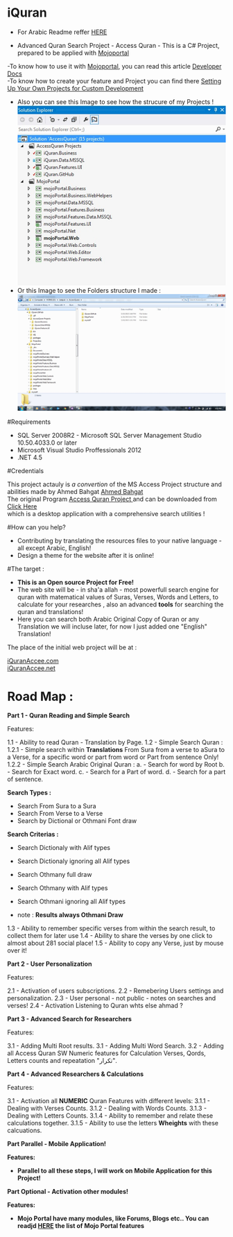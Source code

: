 # iQuran

- For Arabic Readme reffer <a href="readme_Ar.md">HERE</a> <br />

- Advanced Quran Search Project - Access Quran -  This is a C# Project, prepared to be applied with <a href="http://MojoPortal.com" target="_blank"> Mojoportal</a><br />

-To know how to use it with <a href="http://MojoPortal.com" target="_blank"> Mojoportal</a>, you can read this article <a href="https://www.mojoportal.com/developerdocs.aspx" target="_blank"> Developer Docs</a><br />
-To know how to create your feature and Project you can find there <a href="https://www.mojoportal.com/setting-up-your-projects.aspx" target="_blank"> Setting Up Your Own Projects for Custom Development</a><br />
- Also you can see this Image to see how the strucure of my Projects !  <br />
<img src="projectView.jpg" /> <br />
- Or this Image to see the Folders structure I made :<br />
<img src="projectFolders.jpg" /> <br />


#Requirements 

- SQL Server 2008R2 - Microsoft SQL Server Management Studio	10.50.4033.0 or later
- Microsoft Visual Studio Proffessionals 2012
- .NET 4.5

#Credentials

This project actauly is <i>a convertion </i> of the MS Access Project structure and abilities made by Ahmed Bahgat <a href="http://free-islam.com" target="_blank">  Ahmed Bahgat </a><br />
The original Program <a href="http://free-islam.com/modules.php?name=Forums&file=viewforum&f=31" target="_blank">  Access Quran Project </a> and
can be downloaded from <a href="http://free-islam.com/AccessQuran/Download/AQ1000.exe" target="_blank"> Click Here </a><br /> which is a desktop application with a comprehensive search utilities !

#How can you help?

- Contributing by translating the resources files to your native language -all except Arabic, English!
- Design a theme for the website after it is online!

#The target :

- <b>This is an Open source Project for Free!</b><br />
- The web site will be - in sha'a allah - most powerfull search engine for quran with matematical values of Suras, Verses, Words and Letters, to calculate for your researches ,
also an advanced <b>tools</b> for searching the quran and translations!<br />
- Here you can search both Arabic Original Copy of Quran or any Translation we will incluse later, for now I just added one "English" Translation! <br />

The place of the initial web project will be at : <br />

<a href="http://www.iQuranAccee.com" target="_blank"> iQuranAccee.com </a><br />
<a href="http://www.iQuranAccee.net" target="_blank"> iQuranAccee.net </a>
 


# Road Map :


<b> Part 1 - Quran Reading and Simple Search</b>

Features:<br />

1.1 - Ability to read Quran - Translation by Page.
1.2 - Simple Search Quran :
1.2.1 - Simple search within <b>Translations</b> From Sura from a verse to aSura to a Verse, for a specific word or part from word or Part from sentence Only!
1.2.2 - Simple Search Arabic Original Quran :
a. - Search for word by Root
b. - Search for Exact word.
c. - Search for a Part of word.
d. - Search for a part of sentence.
  
<b> Search Types :</b>
- Search From Sura to a Sura
- Search From Verse to a Verse
- Search by Dictional or Othmani Font draw

<b> Search Criterias :</b>
- Search Dictionaly with Alif types
- Search Dictionaly ignoring all Alif types

- Search Othmany full draw
- Search Othmany with Alif types
- Search Othmani ignoring all Alif types

- note : <b> Results always Othmani Draw</b>

1.3 - Ability to remember specific verses from within the search result, to collect them for later use
1.4 - Ability to share the verses by one click to almost about 281 social place!
1.5 - Ability to copy any Verse, just by mouse over it!

<b> Part 2 - User Personalization</b>

Features:<br />

2.1 - Activation of users subscriptions.
2.2 - Remebering Users settings and personalization.
2.3 - User personal - not public - notes on searches and verses!
2.4 - Activation Listening to Quran
whts else ahmad ?


<b> Part 3 - Advanced Search for Researchers</b>

Features:<br />

3.1 - Adding Multi Root results.
3.1 - Adding Multi Word Search.
3.2 - Adding all Access Quran SW Numeric features for Calculation Verses, Qords, Letters counts and repeatation "تكرار".

<b> Part 4 - Advanced Researchers & Calculations</b>

Features:<br />

3.1 - Activation all <b>NUMERIC</b> Quran Features with different levels:
3.1.1 - Dealing with Verses Counts.
3.1.2 - Dealing with Words Counts.
3.1.3 - Dealing with Letters Counts.
3.1.4 - Ability to remember and relate these calculations together.
3.1.5 - Ability to use the letters <b>Wheights</b> with these calcuations.


<b> Part Parallel - Mobile Application!

Features:<br />

- Parallel to all these steps, I will work on Mobile Application for this Project!


<b> Part Optional - Activation other modules!

Features:<br />

- Mojo Portal have many modules, like Forums, Blogs etc.. You can readjd <a href="https://www.mojoportal.com/features.aspx" target="_blank">HERE</a> the list of Mojo Portal features</b>
